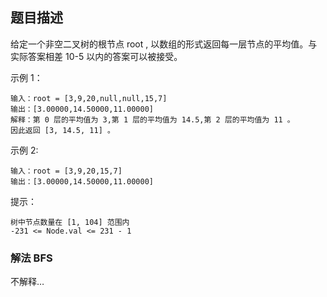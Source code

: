 ## 题目描述
给定一个非空二叉树的根节点 root , 以数组的形式返回每一层节点的平均值。与实际答案相差 10-5 以内的答案可以被接受。

示例 1：
```
输入：root = [3,9,20,null,null,15,7]
输出：[3.00000,14.50000,11.00000]
解释：第 0 层的平均值为 3,第 1 层的平均值为 14.5,第 2 层的平均值为 11 。
因此返回 [3, 14.5, 11] 。
```
示例 2:
```
输入：root = [3,9,20,15,7]
输出：[3.00000,14.50000,11.00000]
```

提示：
```
树中节点数量在 [1, 104] 范围内
-231 <= Node.val <= 231 - 1
```

### 解法 BFS
不解释…
